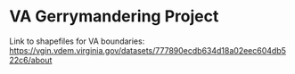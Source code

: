 # VA Gerrymandering Project

Link to shapefiles for VA boundaries: https://vgin.vdem.virginia.gov/datasets/777890ecdb634d18a02eec604db522c6/about
